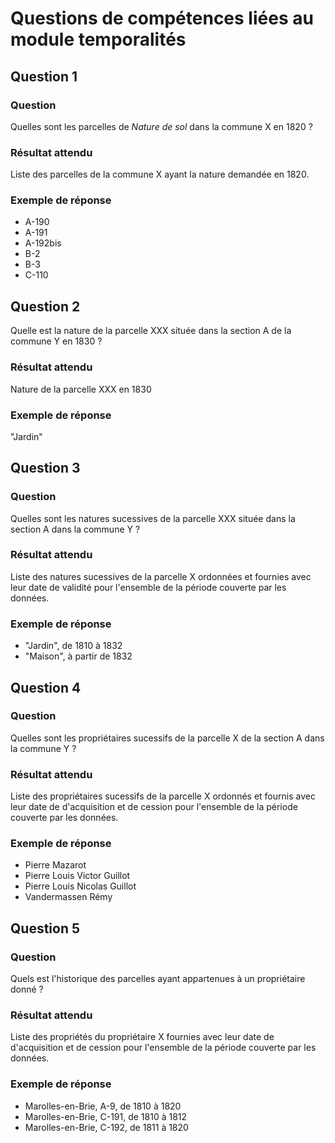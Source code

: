 # Questions de compétences liées au module temporalités

## Question 1
### Question
Quelles sont les parcelles de *Nature de sol* dans la commune X en 1820 ?
### Résultat attendu
Liste des parcelles de la commune X ayant la nature demandée en 1820.
### Exemple de réponse
- A-190
- A-191
- A-192bis
- B-2
- B-3
- C-110

## Question 2
Quelle est la nature de la parcelle XXX située dans la section A de la commune Y en 1830 ?
### Résultat attendu
Nature de la parcelle XXX en 1830
### Exemple de réponse
"Jardin"

## Question 3
### Question
Quelles sont les natures sucessives de la parcelle XXX située dans la section A dans la commune Y ?
### Résultat attendu
Liste des natures sucessives de la parcelle X ordonnées et fournies avec leur date de validité pour l'ensemble de la période couverte par les données.
### Exemple de réponse
- "Jardin", de 1810 à 1832
- "Maison", à partir de 1832

## Question 4
### Question
Quelles sont les propriétaires sucessifs de la parcelle X de la section A dans la commune Y ?
### Résultat attendu
Liste des propriétaires sucessifs de la parcelle X ordonnés et fournis avec leur date de d'acquisition et de cession pour l'ensemble de la période couverte par les données.
### Exemple de réponse
- Pierre Mazarot
- Pierre Louis Victor Guillot
- Pierre Louis Nicolas Guillot
- Vandermassen Rémy

## Question 5
### Question
Quels est l'historique des parcelles ayant appartenues à un propriétaire donné ?
### Résultat attendu
Liste des propriétés du propriétaire X fournies avec leur date de d'acquisition et de cession pour l'ensemble de la période couverte par les données.
### Exemple de réponse
- Marolles-en-Brie, A-9, de 1810 à 1820
- Marolles-en-Brie, C-191, de 1810 à 1812
- Marolles-en-Brie, C-192, de 1811 à 1820